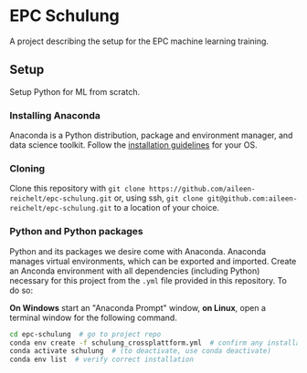 # EPC Schulung
A project describing the setup for the EPC machine learning training.

## Setup

Setup Python for ML from scratch.

### Installing Anaconda
Anaconda is a Python distribution, package and environment manager, and data science toolkit. Follow the [installation guidelines](https://conda.io/projects/conda/en/latest/user-guide/install/index.html#regular-installation) for your OS.

### Cloning
Clone this repository with `git clone https://github.com/aileen-reichelt/epc-schulung.git` or, using ssh, `git clone git@github.com:aileen-reichelt/epc-schulung.git` to a location of your choice.

### Python and Python packages
Python and its packages we desire come with Anaconda. Anaconda manages virtual environments, which can be exported and imported. Create an Anconda environment with all dependencies (including Python) necessary for this project from the `.yml` file provided in this repository. To do so:

**On Windows** start an "Anaconda Prompt" window, **on Linux**, open a terminal window for the following command.

```bash
cd epc-schulung  # go to project repo
conda env create -f schulung_crossplattform.yml  # confirm any installation prompts
conda activate schulung  # (to deactivate, use conda deactivate)
conda env list  # verify correct installation
```